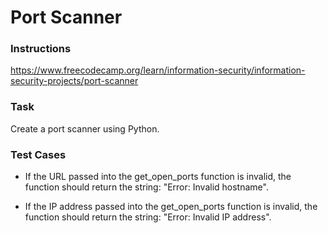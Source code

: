 # Port Scanner

### Instructions
https://www.freecodecamp.org/learn/information-security/information-security-projects/port-scanner

### Task
Create a port scanner using Python.

### Test Cases
- If the URL passed into the get_open_ports function is invalid, the function should return the string: "Error: Invalid hostname".

- If the IP address passed into the get_open_ports function is invalid, the function should return the string: "Error: Invalid IP address".